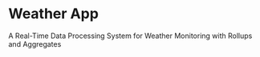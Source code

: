 # Weather App
 A  Real-Time Data Processing System for Weather Monitoring with Rollups and Aggregates
